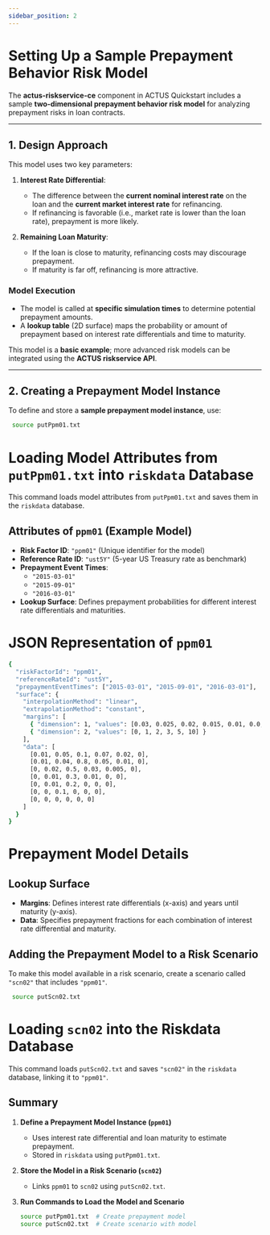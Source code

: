 ```yaml
---
sidebar_position: 2
---
```


# Setting Up a Sample Prepayment Behavior Risk Model

The **actus-riskservice-ce** component in ACTUS Quickstart includes a sample **two-dimensional prepayment behavior risk model** for analyzing prepayment risks in loan contracts.

---

## 1. Design Approach  

This model uses two key parameters:  

1. **Interest Rate Differential**:  
   - The difference between the **current nominal interest rate** on the loan and the **current market interest rate** for refinancing.  
   - If refinancing is favorable (i.e., market rate is lower than the loan rate), prepayment is more likely.

2. **Remaining Loan Maturity**:  
   - If the loan is close to maturity, refinancing costs may discourage prepayment.  
   - If maturity is far off, refinancing is more attractive.  

### Model Execution  
- The model is called at **specific simulation times** to determine potential prepayment amounts.  
- A **lookup table** (2D surface) maps the probability or amount of prepayment based on interest rate differentials and time to maturity.

This model is a **basic example**; more advanced risk models can be integrated using the **ACTUS riskservice API**.

---

## 2. Creating a Prepayment Model Instance  

To define and store a **sample prepayment model instance**, use:  

```bash
 source putPpm01.txt
```

# Loading Model Attributes from `putPpm01.txt` into `riskdata` Database

This command loads model attributes from `putPpm01.txt` and saves them in the `riskdata` database.

## Attributes of `ppm01` (Example Model)

- **Risk Factor ID**: `"ppm01"` (Unique identifier for the model)  
- **Reference Rate ID**: `"ust5Y"` (5-year US Treasury rate as benchmark)  
- **Prepayment Event Times**:  
  - `"2015-03-01"`  
  - `"2015-09-01"`  
  - `"2016-03-01"`  
- **Lookup Surface**: Defines prepayment probabilities for different interest rate differentials and maturities.
# JSON Representation of `ppm01`
```bash
{
  "riskFactorId": "ppm01",
  "referenceRateId": "ust5Y",
  "prepaymentEventTimes": ["2015-03-01", "2015-09-01", "2016-03-01"],
  "surface": {
    "interpolationMethod": "linear",
    "extrapolationMethod": "constant",
    "margins": [
      { "dimension": 1, "values": [0.03, 0.025, 0.02, 0.015, 0.01, 0.0, -0.05] },
      { "dimension": 2, "values": [0, 1, 2, 3, 5, 10] }
    ],
    "data": [
      [0.01, 0.05, 0.1, 0.07, 0.02, 0],
      [0.01, 0.04, 0.8, 0.05, 0.01, 0],
      [0, 0.02, 0.5, 0.03, 0.005, 0],
      [0, 0.01, 0.3, 0.01, 0, 0],
      [0, 0.01, 0.2, 0, 0, 0],
      [0, 0, 0.1, 0, 0, 0],
      [0, 0, 0, 0, 0, 0]
    ]
  }
}
```

# Prepayment Model Details

## Lookup Surface

- **Margins**: Defines interest rate differentials (x-axis) and years until maturity (y-axis).  
- **Data**: Specifies prepayment fractions for each combination of interest rate differential and maturity.  

## Adding the Prepayment Model to a Risk Scenario

To make this model available in a risk scenario, create a scenario called `"scn02"` that includes `"ppm01"`.  

```bash
 source putScn02.txt
```

# Loading `scn02` into the Riskdata Database

This command loads `putScn02.txt` and saves `"scn02"` in the `riskdata` database, linking it to `"ppm01"`.

## Summary

1. **Define a Prepayment Model Instance (`ppm01`)**  
   - Uses interest rate differential and loan maturity to estimate prepayment.  
   - Stored in `riskdata` using `putPpm01.txt`.  

2. **Store the Model in a Risk Scenario (`scn02`)**  
   - Links `ppm01` to `scn02` using `putScn02.txt`.  

3. **Run Commands to Load the Model and Scenario**  
   ```sh
   source putPpm01.txt  # Create prepayment model
   source putScn02.txt  # Create scenario with model
   ```

